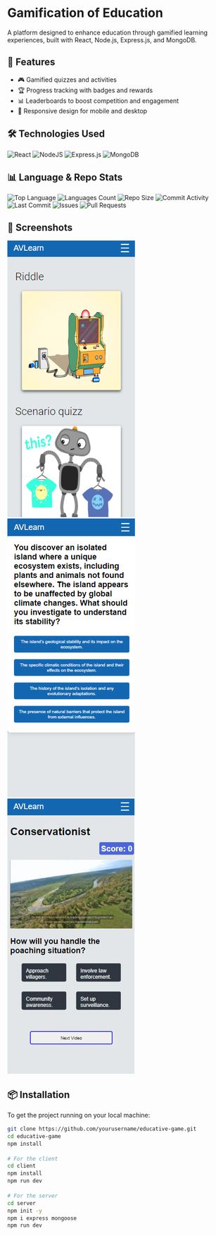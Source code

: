# Gamification of Education

A platform designed to enhance education through gamified learning experiences, built with React, Node.js, Express.js, and MongoDB.

## 🚀 Features

- 🎮 Gamified quizzes and activities
- 🏆 Progress tracking with badges and rewards
- 📊 Leaderboards to boost competition and engagement
- 📱 Responsive design for mobile and desktop

 

## 🛠️ Technologies Used

![React](https://img.shields.io/badge/react-%2320232a.svg?style=for-the-badge&logo=react&logoColor=%2361DAFB)
![NodeJS](https://img.shields.io/badge/node.js-6DA55F?style=for-the-badge&logo=node.js&logoColor=white)
![Express.js](https://img.shields.io/badge/express.js-%23404d59.svg?style=for-the-badge&logo=express&logoColor=%2361DAFB)
![MongoDB](https://img.shields.io/badge/MongoDB-%234ea94b.svg?style=for-the-badge&logo=mongodb&logoColor=white)


## 📊 Language & Repo Stats

![Top Language](https://img.shields.io/github/languages/top/GokulakrishnanSivalingam/educative-game)
![Languages Count](https://img.shields.io/github/languages/count/GokulakrishnanSivalingam/educative-game)
![Repo Size](https://img.shields.io/github/repo-size/GokulakrishnanSivalingam/educative-game)
![Commit Activity](https://img.shields.io/github/commit-activity/m/GokulakrishnanSivalingam/educative-game)
![Last Commit](https://img.shields.io/github/last-commit/GokulakrishnanSivalingam/educative-game)
![Issues](https://img.shields.io/github/issues/GokulakrishnanSivalingam/educative-game)
![Pull Requests](https://img.shields.io/github/issues-pr/GokulakrishnanSivalingam/educative-game)
   
## 📸 Screenshots
![Platform Screenshot](./images/s1.png)
![Platform Screenshot](./images/s2.png)
![Platform Screenshot](./images/s3.png)




## 📦 Installation

To get the project running on your local machine:

```bash
git clone https://github.com/yourusername/educative-game.git
cd educative-game
npm install

# For the client
cd client
npm install
npm run dev

# For the server
cd server
npm init -y
npm i express mongoose
npm run dev

